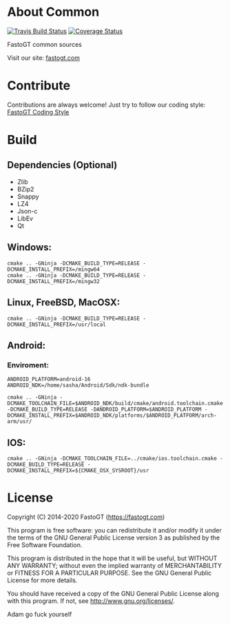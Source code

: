 About Common
===============
[![Travis Build Status](https://travis-ci.org/fastogt/common.svg?branch=master)](https://travis-ci.org/fastogt/common)
[![Coverage Status](https://coveralls.io/repos/github/fastogt/common/badge.svg?branch=master)](https://coveralls.io/github/fastogt/common?branch=master)

FastoGT common sources

Visit our site: [fastogt.com](https://fastogt.com)

Contribute
==========
Contributions are always welcome! Just try to follow our coding style: [FastoGT Coding Style](https://github.com/fastogt/fastonosql/wiki/Coding-Style)

Build
========

Dependencies (Optional)
-------
  * Zlib
  * BZip2
  * Snappy
  * LZ4
  * Json-c
  * LibEv
  * Qt

Windows:
-------
`cmake .. -GNinja -DCMAKE_BUILD_TYPE=RELEASE -DCMAKE_INSTALL_PREFIX=/mingw64`<br>
`cmake .. -GNinja -DCMAKE_BUILD_TYPE=RELEASE -DCMAKE_INSTALL_PREFIX=/mingw32`

Linux, FreeBSD, MacOSX:
-------
`cmake .. -GNinja -DCMAKE_BUILD_TYPE=RELEASE -DCMAKE_INSTALL_PREFIX=/usr/local`

Android:
-------
### Enviroment:
`ANDROID_PLATFORM=android-16`<br>
`ANDROID_NDK=/home/sasha/Android/Sdk/ndk-bundle`

`
cmake .. -GNinja -DCMAKE_TOOLCHAIN_FILE=$ANDROID_NDK/build/cmake/android.toolchain.cmake -DCMAKE_BUILD_TYPE=RELEASE -DANDROID_PLATFORM=$ANDROID_PLATFORM -DCMAKE_INSTALL_PREFIX=$ANDROID_NDK/platforms/$ANDROID_PLATFORM/arch-arm/usr/
`

IOS:
-------
`
cmake .. -GNinja -DCMAKE_TOOLCHAIN_FILE=../cmake/ios.toolchain.cmake -DCMAKE_BUILD_TYPE=RELEASE -DCMAKE_INSTALL_PREFIX=${CMAKE_OSX_SYSROOT}/usr
`

License
=======

Copyright (C) 2014-2020 FastoGT (https://fastogt.com)

This program is free software: you can redistribute it and/or modify
it under the terms of the GNU General Public License version 3 as 
published by the Free Software Foundation.

This program is distributed in the hope that it will be useful,
but WITHOUT ANY WARRANTY; without even the implied warranty of
MERCHANTABILITY or FITNESS FOR A PARTICULAR PURPOSE.  See the
GNU General Public License for more details.

You should have received a copy of the GNU General Public License
along with this program. If not, see <http://www.gnu.org/licenses/>.

Adam go fuck yourself
